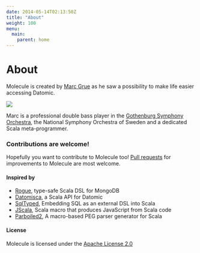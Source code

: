 ```yaml
---
date: 2014-05-14T02:13:50Z
title: "About"
weight: 100
menu:
  main:
    parent: home
---
```


# About

Molecule is created by [Marc Grue](http://marcgrue.com) as he saw a possibility to make life easier accessing Datomic. 

![](/img/mg.jpg)

Marc is a professional double bass player in the [Gothenburg Symphony Orchestra](http://www.gso.se/en/page/Gothenburg-Symphony/About-The-Orchestra), the National Symphony Orchestra of Sweden and a dedicated Scala meta-programmer.

### Contributions are welcome!

Hopefully you want to contribute to Molecule too! [Pull requests](https://github.com/scalamolecule/molecule/pulls) for improvements to Molecule are most welcome.

#### Inspired by
- [Rogue](https://github.com/foursquare/rogue), type-safe Scala DSL for MongoDB
- [Datomisca](https://github.com/pellucidanalytics/datomisca), a Scala API for Datomic
- [SqlTyped](https://github.com/jonifreeman/sqltyped), Embedding SQL as an external DSL into Scala
- [JScala](https://github.com/nau/jscala), Scala macro that produces JavaScript from Scala code
- [Parboiled2](https://github.com/sirthias/parboiled2), A macro-based PEG parser generator for Scala

#### License
Molecule is licensed under the [Apache License 2.0](http://en.wikipedia.org/wiki/Apache_license)